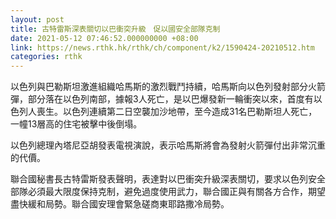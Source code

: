 ```yaml
---
layout: post
title: 古特雷斯深表關切以巴衝突升級　促以國安全部隊克制
date: 2021-05-12 07:46:52.000000000 +08:00
link: https://news.rthk.hk/rthk/ch/component/k2/1590424-20210512.htm
categories: rthk
---
```


以色列與巴勒斯坦激進組織哈馬斯的激烈戰鬥持續，哈馬斯向以色列發射部分火箭彈，部分落在以色列南部，據報3人死亡，是以巴爆發新一輪衝突以來，首度有以色列人喪生。以色列連續第二日空襲加沙地帶，至今造成31名巴勒斯坦人死亡，一幢13層高的住宅被擊中後倒塌。

以色列總理內塔尼亞胡發表電視演說，表示哈馬斯將會為發射火箭彈付出非常沉重的代價。

聯合國秘書長古特雷斯發表聲明，表達對以巴衝突升級深表關切，要求以色列安全部隊必須最大限度保持克制，避免過度使用武力，聯合國正與有關各方合作，期望盡快緩和局勢。聯合國安理會緊急磋商東耶路撒冷局勢。
